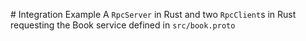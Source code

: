 # Integration Example
A `RpcServer` in Rust and two `RpcClient`s in Rust requesting the Book service defined in `src/book.proto`
